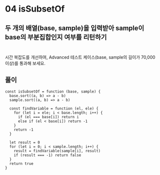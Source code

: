 # 04 isSubsetOf

## 두 개의 배열(base, sample)을 입력받아 sample이 base의 부분집합인지 여부를 리턴하기 <br/><br/>

시간 복잡도를 개선하여, Advanced 테스트 케이스(base, sample의 길이가 70,000 이상)를 통과해 보세요. <br/>

## 풀이
```
const isSubsetOf = function (base, sample) {
  base.sort((a, b) => a - b)
  sample.sort((a, b) => a - b)

  const findVariable = function (el, ele) {
    for (let i = ele; i < base.length; i++) {
      if (el === base[i]) return i
      else if (el < base[i]) return -1
    }
    return -1 
  }

  let result = 0
  for (let i = 0; i < sample.length; i++) {
    result = findVariable(sample[i], result)
    if (result === -1) return false
  }
  return true
}
```